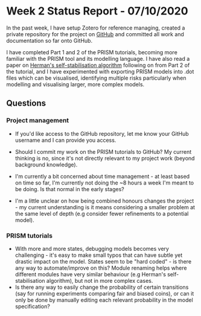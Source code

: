 # Week 2 Status Report - 07/10/2020

In the past week, I have setup Zotero for reference managing, created a private repository for the project on [GitHub](https://github.com/LewisDyer/StochasticGames) and committed all work and documentation so far onto GitHub.

I have completed Part 1 and 2 of the PRISM tutorials, becoming more familiar with the PRISM tool and its modelling language. I have also read a paper on [Herman's self-stabilisation algorithm](https://www.prismmodelchecker.org/bibitem.php?key=KNP12a) following on from Part 2 of the tutorial, and I have experimented with exporting PRISM models into .dot files which can be visualised, identifying multiple risks particularly when modelling and visualising larger, more complex models.

## Questions

### Project management

* If you'd like access to the GitHub repository, let me know your GitHub username and I can provide you access.

* Should I commit my work on the PRISM tutorials to GitHub? My current thinking is no, since it's not directly relevant to my project work (beyond background knowledge).

* I'm currently a bit concerned about time management - at least based on time so far, I'm currently not doing the ~8 hours a week I'm meant to be doing. Is that normal in the early stages?

* I'm a little unclear on how being combined honours changes the project - my current understanding is it means considering a smaller problem at the same level of depth (e.g consider fewer refinements to a potential model).

### PRISM tutorials

* With more and more states, debugging models becomes very challenging - it's easy to make small typos that can have subtle yet drastic impact on the model. States seem to be "hard coded" - is there any way to automate/improve on this? Module renaming helps where different modules have very similar behaviour (e.g Herman's self-stabilisation algorithm), but not in more complex cases.
* Is there any way to easily change the probability of certain transitions (say for running experiments comparing fair and biased coins), or can it only be done by manually editing each relevant probability in the model specification?
